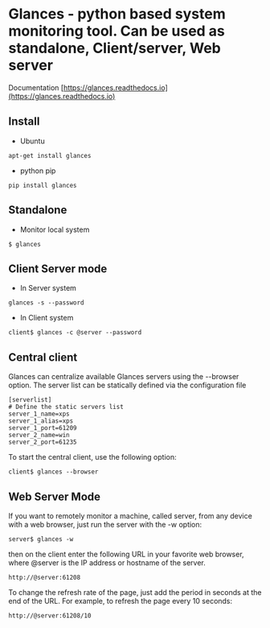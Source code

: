# Glances - python based system monitoring tool. Can be used as standalone, Client/server, Web server
Documentation
[https://glances.readthedocs.io](https://glances.readthedocs.io)

## Install
- Ubuntu
```
apt-get install glances
```
- python pip
```
pip install glances
```

## Standalone
- Monitor local system
```
$ glances
```

## Client Server mode
- In Server system
```
glances -s --password
```
- In Client system
```
client$ glances -c @server --password
```

## Central client
Glances can centralize available Glances servers using the --browser option. The server list can be statically defined via the configuration file
```
[serverlist]
# Define the static servers list
server_1_name=xps
server_1_alias=xps
server_1_port=61209
server_2_name=win
server_2_port=61235
```
To start the central client, use the following option:
```
client$ glances --browser
```
## Web Server Mode
If you want to remotely monitor a machine, called server, from any device with a web browser, just run the server with the -w option:
```
server$ glances -w

```
then on the client enter the following URL in your favorite web browser, where @server is the IP address or hostname of the server.
```
http://@server:61208
```
To change the refresh rate of the page, just add the period in seconds at the end of the URL. For example, to refresh the page every 10 seconds:
```
http://@server:61208/10
```
